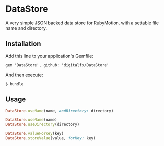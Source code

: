 # DataStore

A very simple JSON backed data store for RubyMotion, with a settable file name and directory.

## Installation

Add this line to your application's Gemfile:

    gem 'DataStore', github: 'digitalfx/DataStore'

And then execute:

    $ bundle

## Usage

```ruby
DataStore.useName(name, andDirectory: directory)

DataStore.useName(name)
DataStore.useDirectory(directory)

DataStore.valueForKey(key)
DataStore.storeValue(value, forKey: key)
```